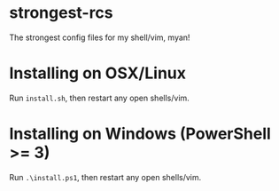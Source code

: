 # strongest-rcs
The strongest config files for my shell/vim, myan!

# Installing on OSX/Linux
Run `install.sh`, then restart any open shells/vim.

# Installing on Windows (PowerShell >= 3)
Run `.\install.ps1`, then restart any open shells/vim.
